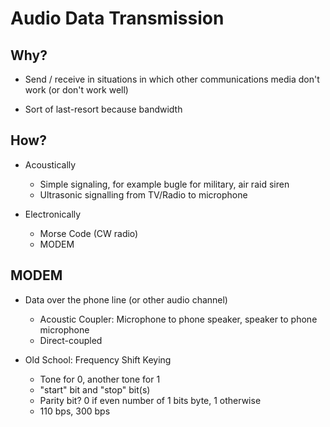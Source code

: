 # Audio Data Transmission

## Why?

* Send / receive in situations in which other communications
  media don't work (or don't work well)
  
* Sort of last-resort because bandwidth

## How?

* Acoustically
  * Simple signaling, for example bugle for military, air
    raid siren
  * Ultrasonic signalling from TV/Radio to microphone
  
* Electronically
  * Morse Code (CW radio)
  * MODEM

## MODEM

* Data over the phone line (or other audio channel)
  * Acoustic Coupler: Microphone to phone speaker, speaker
    to phone microphone
  * Direct-coupled

* Old School: Frequency Shift Keying
  * Tone for 0, another tone for 1
  * "start" bit and "stop" bit(s)
  * Parity bit? 0 if even number of 1 bits byte, 1 otherwise
  * 110 bps, 300 bps

